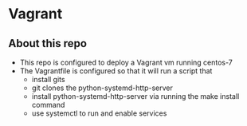 # Vagrant

## About this repo
- This repo is configured to deploy a Vagrant vm running centos-7
- The Vagrantfile is configured so that it will run a script that 
	- install gits
	- git clones the python-systemd-http-server
	- install python-systemd-http-server via running the make install command
	- use systemctl to run and enable services
